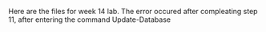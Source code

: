 <p> Here are the files for week 14 lab. The error occured after compleating step 11, after entering the command Update-Database </p>
